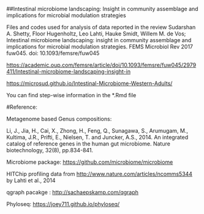 ##Intestinal microbiome landscaping: Insight in community assemblage and implications for microbial modulation strategies  

Files and codes used for analysis of data reported in the review Sudarshan A. Shetty, Floor Hugenholtz, Leo Lahti, Hauke Smidt, Willem M. de Vos; Intestinal microbiome landscaping: insight in community assemblage and implications for microbial modulation strategies. FEMS Microbiol Rev 2017 fuw045. doi: 10.1093/femsre/fuw045  

https://academic.oup.com/femsre/article/doi/10.1093/femsre/fuw045/2979411/Intestinal-microbiome-landscaping-insight-in  

https://microsud.github.io/Intestinal-Microbiome-Western-Adults/

You can find step-wise information in the *.Rmd file

#Reference:

Metagenome based Genus compositions:

Li, J., Jia, H., Cai, X., Zhong, H., Feng, Q., Sunagawa, S., Arumugam, M., Kultima, J.R., Prifti, E., Nielsen, T. and Juncker, A.S., 2014. An integrated catalog of reference genes in the human gut microbiome. Nature biotechnology, 32(8), pp.834-841.

Microbiome package: https://github.com/microbiome/microbiome

HITChip profiling data from http://www.nature.com/articles/ncomms5344 by Lahti et al., 2014

qgraph pacakge :  http://sachaepskamp.com/qgraph

Phyloseq: https://joey711.github.io/phyloseq/

